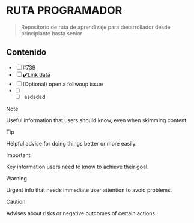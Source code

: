 # RUTA PROGRAMADOR

> Repositorio de ruta de aprendizaje para desarrollador desde principiante hasta senior

## Contenido

- [ ] #739
- [ ] [✔️Link data](https://github.com/octo-org/octo-repo/issues/740)
- [ ] \(Optional) open a follwoup issue
- [ ] 
    - [ ] asdsdad

> [!NOTE]
> Useful information that users should know, even when skimming content.

> [!TIP]
> Helpful advice for doing things better or more easily.

> [!IMPORTANT]
> Key information users need to know to achieve their goal.

> [!WARNING]
> Urgent info that needs immediate user attention to avoid problems.

> [!CAUTION]
> Advises about risks or negative outcomes of certain actions.
